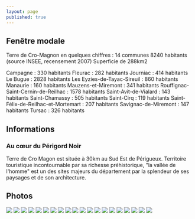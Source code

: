 ```yaml
---
layout: page
published: true
---
```


## Fenêtre modale
Terre de Cro-Magnon en quelques chiffres :
14 communes
8240 habitants (source INSEE, recensement 2007)
Superficie de 288km2

Campagne : 330 habitants
Fleurac : 282 habitants
Journiac : 414 habitants
Le Bugue : 2828 habitants
Les Eyzies-de-Tayac-Sireuil : 860 habitants
Manaurie : 160 habitants
Mauzens-et-Miremont : 341 habitants
Rouffignac-Saint-Cernin-de-Reilhac : 1578 habitants
Saint-Avit-de-Vialard : 143 habitants
Saint-Chamassy : 505 habitants
Saint-Cirq : 119 habitants
Saint-Félix-de-Reilhac-et-Mortemart : 207 habitants
Savignac-de-Miremont : 147 habitants
Tursac : 326 habitants

## Informations
### Au cœur du Périgord Noir
Terre de Cro Magon est située à 30km au Sud Est de Périgueux.
Territoire touristique incontournable par sa richesse préhistorique, "la vallée de l'homme" est un  des sites majeurs du département par la splendeur de ses paysages et de son architecture.

## Photos
![](data/images/9/portrait/CROMAGNON_CHEM2.jpg)
![](data/images/9/portrait/CROMAGNON_CHEM3.jpg)
![](data/images/9/portrait/CROMAGNON_CHEM4.jpg)
![](data/images/9/portrait/CROMAGNON_CHEM5.jpg)
![](data/images/9/portrait/CROMAGNON_CHEM8.jpg)
![](data/images/9/portrait/CRO_MAGNON_croquis.jpg)
![](data/images/9/portrait/CRO_MAGNON_D5_R09.jpg)
![](data/images/9/portrait/CRO_MAGNON_P2_01.jpg)
![](data/images/9/portrait/CRO_MAGNON_P2_05.jpg)
![](data/images/9/portrait/CRO_MAGNON_P2_06.jpg)
![](data/images/9/portrait/CRO_MAGNON_P3_01.jpg)
![](data/images/9/portrait/CRO_MAGNON_P3_06.jpg)
![](data/images/9/portrait/CRO_MAGNON_P4_06.jpg)
![](data/images/9/portrait/CRO_MAGNON_P4_07.jpg)
![](data/images/9/portrait/CRO_MAGNON_P4_08.jpg)
![](data/images/9/portrait/CRO_MAGNON_P5_01.jpg)
![](data/images/9/portrait/CRO_MAGNON_P5_02.jpg)
![](data/images/9/portrait/CRO_MAGNON_P5_05.jpg)
![](data/images/9/portrait/CRO_MAGNON_P5_07.jpg)
![](data/images/9/portrait/CRO_MAGNON_P5_08.jpg)
